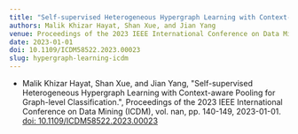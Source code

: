 ```yaml
---
title: "Self-supervised Heterogeneous Hypergraph Learning with Context-aware Pooling for Graph-level Classification"
authors: Malik Khizar Hayat, Shan Xue, and Jian Yang
venue: Proceedings of the 2023 IEEE International Conference on Data Mining (ICDM)
date: 2023-01-01
doi: 10.1109/ICDM58522.2023.00023
slug: hypergraph-learning-icdm
---
```


- Malik Khizar Hayat, Shan Xue, and Jian Yang, "Self-supervised Heterogeneous Hypergraph Learning with Context-aware Pooling for Graph-level Classification.", Proceedings of the 2023 IEEE International Conference on Data Mining (ICDM), vol. nan, pp. 140-149, 2023-01-01. [doi: 10.1109/ICDM58522.2023.00023](10.1109/ICDM58522.2023.00023)
